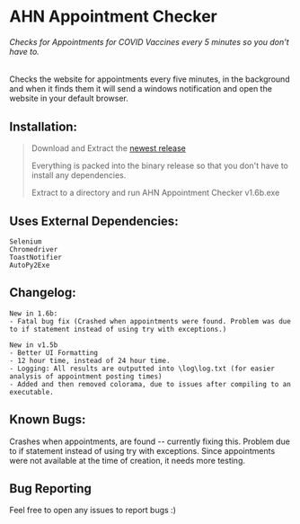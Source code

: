 # AHN Appointment Checker
###### Checks for Appointments for COVID Vaccines every 5 minutes so you don't have to.


Checks the website for appointments every five minutes, in the background
and when it finds them it will send a windows notification and open the website in your default browser.


## Installation:
> Download and Extract the [newest release](https://github.com/sleepymountain/AHNAppointmentChecker/releases/tag/1.6b)
> 
> Everything is packed into the binary release so that you don't have to install any dependencies.
> 
> Extract to a directory and run AHN Appointment Checker v1.6b.exe


## Uses External Dependencies:
```
Selenium
Chromedriver
ToastNotifier
AutoPy2Exe
```

## Changelog:
```
New in 1.6b:
- Fatal bug fix (Crashed when appointments were found. Problem was due to if statement instead of using try with exceptions.)

New in v1.5b
- Better UI Formatting
- 12 hour time, instead of 24 hour time.
- Logging: All results are outputted into \log\log.txt (for easier analysis of appointment posting times)
- Added and then removed colorama, due to issues after compiling to an executable.
```

## Known Bugs:
Crashes when appointments, are found -- currently fixing this. Problem due to if statement instead of using try with exceptions.
Since appointments were not available at the time of creation, it needs more testing.

## Bug Reporting
Feel free to open any issues to report bugs :)
